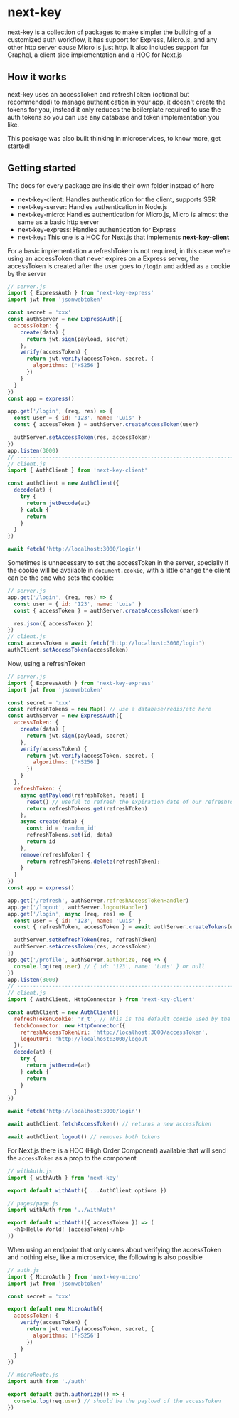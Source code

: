 # next-key

next-key is a collection of packages to make simpler the building of a
customized auth workflow, it has support for Express, Micro.js, and any other
http server cause Micro is just http. It also includes support for Graphql, a
client side implementation and a HOC for Next.js

## How it works

next-key uses an accessToken and refreshToken (optional but recommended) to
manage authentication in your app, it doesn't create the tokens for you, instead
it only reduces the boilerplate required to use the auth tokens so you can use
any database and token implementation you like.

This package was also built thinking in microservices, to know more, get
started!

## Getting started

The docs for every package are inside their own folder instead of here

* next-key-client: Handles authentication for the client, supports SSR
* next-key-server: Handles authentication in Node.js
* next-key-micro: Handles authentication for Micro.js, Micro is almost the same
  as a basic http server
* next-key-express: Handles authentication for Express
* next-key: This one is a HOC for Next.js that implements **next-key-client**

For a basic implementation a refreshToken is not required, in this case we're
using an accessToken that never expires on a Express server, the accessToken
is created after the user goes to `/login` and added as a cookie by the server

```js
// server.js
import { ExpressAuth } from 'next-key-express'
import jwt from 'jsonwebtoken'

const secret = 'xxx'
const authServer = new ExpressAuth({
  accessToken: {
    create(data) {
      return jwt.sign(payload, secret)
    },
    verify(accessToken) {
      return jwt.verify(accessToken, secret, {
        algorithms: ['HS256']
      })
    }
  }
})
const app = express()

app.get('/login', (req, res) => {
  const user = { id: '123', name: 'Luis' }
  const { accessToken } = authServer.createAccessToken(user)

  authServer.setAccessToken(res, accessToken)
})
app.listen(3000)
// -----------------------------------------------------------------------
// client.js
import { AuthClient } from 'next-key-client'

const authClient = new AuthClient({
  decode(at) {
    try {
      return jwtDecode(at)
    } catch {
      return
    }
  }
})

await fetch('http://localhost:3000/login')
```

Sometimes is unnecessary to set the accessToken in the server, specially if the
cookie will be available in `document.cookie`, with a little change the client
can be the one who sets the cookie:

```js
// server.js
app.get('/login', (req, res) => {
  const user = { id: '123', name: 'Luis' }
  const { accessToken } = authServer.createAccessToken(user)

  res.json({ accessToken })
})
// client.js
const accessToken = await fetch('http://localhost:3000/login')
authClient.setAccessToken(accessToken)
```

Now, using a refreshToken

```js
// server.js
import { ExpressAuth } from 'next-key-express'
import jwt from 'jsonwebtoken'

const secret = 'xxx'
const refreshTokens = new Map() // use a database/redis/etc here
const authServer = new ExpressAuth({
  accessToken: {
    create(data) {
      return jwt.sign(payload, secret)
    },
    verify(accessToken) {
      return jwt.verify(accessToken, secret, {
        algorithms: ['HS256']
      })
    }
  },
  refreshToken: {
    async getPayload(refreshToken, reset) {
      reset() // useful to refresh the expiration date of our refreshToken
      return refreshTokens.get(refreshToken)
    },
    async create(data) {
      const id = 'random_id'
      refreshTokens.set(id, data)
      return id
    },
    remove(refreshToken) {
      return refreshTokens.delete(refreshToken);
    }
  }
})
const app = express()

app.get('/refresh', authServer.refreshAccessTokenHandler)
app.get('/logout', authServer.logoutHandler)
app.get('/login', async (req, res) => {
  const user = { id: '123', name: 'Luis' }
  const { refreshToken, accessToken } = await authServer.createTokens(user)

  authServer.setRefreshToken(res, refreshToken)
  authServer.setAccessToken(res, accessToken)
})
app.get('/profile', authServer.authorize, req => {
  console.log(req.user) // { id: '123', name: 'Luis' } or null
})
app.listen(3000)
// -----------------------------------------------------------------------
// client.js
import { AuthClient, HttpConnector } from 'next-key-client'

const authClient = new AuthClient({
  refreshTokenCookie: 'r_t', // This is the default cookie used by the server
  fetchConnector: new HttpConnector({
    refreshAccessTokenUri: 'http://localhost:3000/accessToken',
    logoutUri: 'http://localhost:3000/logout'
  }),
  decode(at) {
    try {
      return jwtDecode(at)
    } catch {
      return
    }
  }
})

await fetch('http://localhost:3000/login')

await authClient.fetchAccessToken() // returns a new accessToken

await authClient.logout() // removes both tokens
```

For Next.js there is a HOC (High Order Component) available that will send
the `accessToken` as a prop to the component

```js
// withAuth.js
import { withAuth } from 'next-key'

export default withAuth({ ...AuthClient options })

// pages/page.js
import withAuth from '../withAuth'

export default withAuth(({ accessToken }) => (
  <h1>Hello World! {accessToken}</h1>
))
```

When using an endpoint that only cares about verifying the accessToken and
nothing else, like a microservice, the following is also possible

```js
// auth.js
import { MicroAuth } from 'next-key-micro'
import jwt from 'jsonwebtoken'

const secret = 'xxx'

export default new MicroAuth({
  accessToken: {
    verify(accessToken) {
      return jwt.verify(accessToken, secret, {
        algorithms: ['HS256']
      })
    }
  }
})

// microRoute.js
import auth from './auth'

export default auth.authorize(() => {
  console.log(req.user) // should be the payload of the accessToken
})
```
